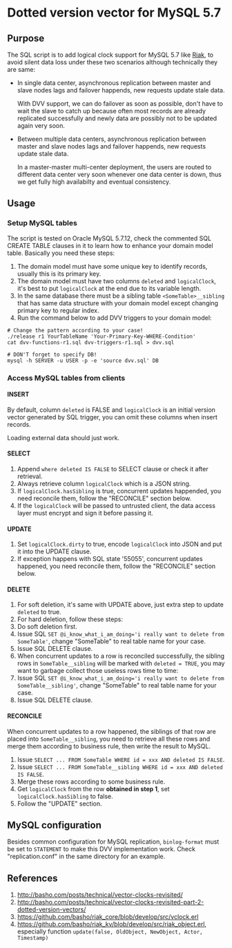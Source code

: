 # Dotted version vector for MySQL 5.7

## Purpose

The SQL script is to add logical clock support for MySQL 5.7 like
[Riak](http://basho.com/products/riak-kv/), to avoid silent data loss
under these two scenarios although technically they are same:

* In single data center, asynchronous replication between master and
  slave nodes lags and failover happends, new requests update stale data.

  With DVV support, we can do failover as soon as possible, don't have to
  wait the slave to catch up because often most records are already
  replicated successfully and newly data are possibly not to be updated
  again very soon.

* Between multiple data centers, asynchronous replication between
  master and slave nodes lags and failover happends, new requests update
  stale data.

  In a master-master multi-center deployment, the users are routed to
  different data center very soon whenever one data center is down, thus
  we get fully high availabilty and eventual consistency.

## Usage

### Setup MySQL tables

The script is tested on Oracle MySQL 5.7.12, check the commented SQL
CREATE TABLE clauses in it to learn how to enhance your domain model
table. Basically you need these steps:

1. The domain model must have some unique key to identify records,
   usually this is its primary key.
2. The domain model must have two columns `deleted` and `logicalClock`,
   it's best to put `logicalClock` at the end due to its variable length.
3. In the same database there must be a sibling table `<SomeTable>__sibling`
   that has same data structure with your domain model except changing
   primary key to regular index.
4. Run the command below to add DVV triggers to your domain model:

```
# Change the pattern according to your case!
./release r1 YourTableName 'Your-Primary-Key-WHERE-Condition'
cat dvv-functions-r1.sql dvv-triggers-r1.sql > dvv.sql

# DON'T forget to specify DB!
mysql -h SERVER -u USER -p -e 'source dvv.sql' DB
```

### Access MySQL tables from clients

#### INSERT

By default, column `deleted` is FALSE and `logicalClock` is an
initial version vector generated by SQL trigger, you can omit
these columns when insert records.

Loading external data should just work.

#### SELECT

1. Append `where deleted IS FALSE` to SELECT clause or check it after
   retrieval.
2. Always retrieve column `logicalClock` which is a JSON string.
3. If `logicalClock.hasSibling` is true, concurrent updates happended,
   you need reconcile them, follow the "RECONCILE" section below.
4. If the `logicalClock` will be passed to untrusted client, the
   data access layer must encrypt and sign it before passing it.

#### UPDATE

1. Set `logicalClock.dirty` to true, encode `logicalClock` into JSON and
   put it into the UPDATE clause.
2. If exception happens with SQL state '55055', concurrent updates
   happened, you need reconcile them, follow the "RECONCILE" section
   below.

#### DELETE

1. For soft deletion, it's same with UPDATE above, just extra step to
   update `deleted` to true.
2. For hard deletion, follow these steps:
  1. Do soft deletion first.
  2. Issue SQL `SET @i_know_what_i_am_doing='i really want to delete from SomeTable'`,
     change "SomeTable" to real table name for your case.
  3. Issue SQL DELETE clause.
3. When concurrent updates to a row is reconciled successfully, the
   sibling rows in `SomeTable__sibling` will be marked with `deleted = TRUE`,
   you may want to garbage collect those useless rows time to time:
  1. Issue SQL `SET @i_know_what_i_am_doing='i really want to delete from SomeTable__sibling'`,
     change "SomeTable" to real table name for your case.
  2. Issue SQL DELETE clause.

#### RECONCILE

When concurrent updates to a row happened, the siblings of that row are
placed into `SomeTable__sibling`, you need to retrieve all these rows
and merge them according to business rule, then write the result to
MySQL.

1. Issue `SELECT ... FROM SomeTable WHERE id = xxx AND deleted IS FALSE`.
2. Issue `SELECT ... FROM SomeTable__sibling WHERE id = xxx AND deleted IS FALSE`.
3. Merge these rows according to some business rule.
4. Get `logicalClock` from the row **obtained in step 1**, set `logicalClock.hasSibling` to false.
5. Follow the "UPDATE" section.

## MySQL configuration

Besides common configuration for MySQL replication, `binlog-format` must be
set to `STATEMENT` to make this DVV implementation work. Check "replication.conf"
in the same directory for an example.

## References

1. http://basho.com/posts/technical/vector-clocks-revisited/
2. http://basho.com/posts/technical/vector-clocks-revisited-part-2-dotted-version-vectors/
3. https://github.com/basho/riak_core/blob/develop/src/vclock.erl
4. https://github.com/basho/riak_kv/blob/develop/src/riak_object.erl, especially function `update(false, OldObject, NewObject, Actor, Timestamp)`

